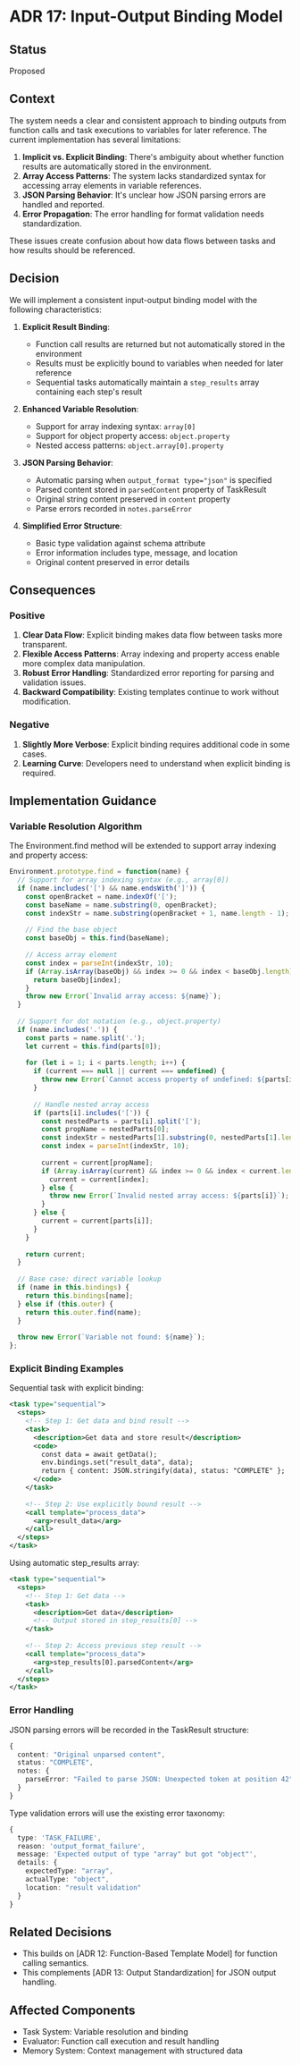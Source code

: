 # ADR 17: Input-Output Binding Model

## Status
Proposed

## Context
The system needs a clear and consistent approach to binding outputs from function calls and task executions to variables for later reference. The current implementation has several limitations:

1. **Implicit vs. Explicit Binding**: There's ambiguity about whether function results are automatically stored in the environment.
2. **Array Access Patterns**: The system lacks standardized syntax for accessing array elements in variable references.
3. **JSON Parsing Behavior**: It's unclear how JSON parsing errors are handled and reported.
4. **Error Propagation**: The error handling for format validation needs standardization.

These issues create confusion about how data flows between tasks and how results should be referenced.

## Decision
We will implement a consistent input-output binding model with the following characteristics:

1. **Explicit Result Binding**:
   - Function call results are returned but not automatically stored in the environment
   - Results must be explicitly bound to variables when needed for later reference
   - Sequential tasks automatically maintain a `step_results` array containing each step's result

2. **Enhanced Variable Resolution**:
   - Support for array indexing syntax: `array[0]`
   - Support for object property access: `object.property`
   - Nested access patterns: `object.array[0].property`

3. **JSON Parsing Behavior**:
   - Automatic parsing when `output_format type="json"` is specified
   - Parsed content stored in `parsedContent` property of TaskResult
   - Original string content preserved in `content` property
   - Parse errors recorded in `notes.parseError`

4. **Simplified Error Structure**:
   - Basic type validation against schema attribute
   - Error information includes type, message, and location
   - Original content preserved in error details

## Consequences

### Positive
1. **Clear Data Flow**: Explicit binding makes data flow between tasks more transparent.
2. **Flexible Access Patterns**: Array indexing and property access enable more complex data manipulation.
3. **Robust Error Handling**: Standardized error reporting for parsing and validation issues.
4. **Backward Compatibility**: Existing templates continue to work without modification.

### Negative
1. **Slightly More Verbose**: Explicit binding requires additional code in some cases.
2. **Learning Curve**: Developers need to understand when explicit binding is required.

## Implementation Guidance

### Variable Resolution Algorithm

The Environment.find method will be extended to support array indexing and property access:

```typescript
Environment.prototype.find = function(name) {
  // Support for array indexing syntax (e.g., array[0])
  if (name.includes('[') && name.endsWith(']')) {
    const openBracket = name.indexOf('[');
    const baseName = name.substring(0, openBracket);
    const indexStr = name.substring(openBracket + 1, name.length - 1);
    
    // Find the base object
    const baseObj = this.find(baseName);
    
    // Access array element
    const index = parseInt(indexStr, 10);
    if (Array.isArray(baseObj) && index >= 0 && index < baseObj.length) {
      return baseObj[index];
    }
    throw new Error(`Invalid array access: ${name}`);
  }
  
  // Support for dot notation (e.g., object.property)
  if (name.includes('.')) {
    const parts = name.split('.');
    let current = this.find(parts[0]);
    
    for (let i = 1; i < parts.length; i++) {
      if (current === null || current === undefined) {
        throw new Error(`Cannot access property of undefined: ${parts[i-1]}`);
      }
      
      // Handle nested array access
      if (parts[i].includes('[')) {
        const nestedParts = parts[i].split('[');
        const propName = nestedParts[0];
        const indexStr = nestedParts[1].substring(0, nestedParts[1].length - 1);
        const index = parseInt(indexStr, 10);
        
        current = current[propName];
        if (Array.isArray(current) && index >= 0 && index < current.length) {
          current = current[index];
        } else {
          throw new Error(`Invalid nested array access: ${parts[i]}`);
        }
      } else {
        current = current[parts[i]];
      }
    }
    
    return current;
  }
  
  // Base case: direct variable lookup
  if (name in this.bindings) {
    return this.bindings[name];
  } else if (this.outer) {
    return this.outer.find(name);
  }
  
  throw new Error(`Variable not found: ${name}`);
};
```

### Explicit Binding Examples

Sequential task with explicit binding:
```xml
<task type="sequential">
  <steps>
    <!-- Step 1: Get data and bind result -->
    <task>
      <description>Get data and store result</description>
      <code>
        const data = await getData();
        env.bindings.set("result_data", data);
        return { content: JSON.stringify(data), status: "COMPLETE" };
      </code>
    </task>
    
    <!-- Step 2: Use explicitly bound result -->
    <call template="process_data">
      <arg>result_data</arg>
    </call>
  </steps>
</task>
```

Using automatic step_results array:
```xml
<task type="sequential">
  <steps>
    <!-- Step 1: Get data -->
    <task>
      <description>Get data</description>
      <!-- Output stored in step_results[0] -->
    </task>
    
    <!-- Step 2: Access previous step result -->
    <call template="process_data">
      <arg>step_results[0].parsedContent</arg>
    </call>
  </steps>
</task>
```

### Error Handling

JSON parsing errors will be recorded in the TaskResult structure:

```typescript
{
  content: "Original unparsed content",
  status: "COMPLETE",
  notes: {
    parseError: "Failed to parse JSON: Unexpected token at position 42"
  }
}
```

Type validation errors will use the existing error taxonomy:

```typescript
{
  type: 'TASK_FAILURE',
  reason: 'output_format_failure',
  message: 'Expected output of type "array" but got "object"',
  details: {
    expectedType: "array",
    actualType: "object",
    location: "result validation"
  }
}
```

## Related Decisions

- This builds on [ADR 12: Function-Based Template Model] for function calling semantics.
- This complements [ADR 13: Output Standardization] for JSON output handling.

## Affected Components

- Task System: Variable resolution and binding
- Evaluator: Function call execution and result handling
- Memory System: Context management with structured data
